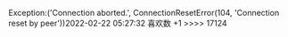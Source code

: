 Exception:('Connection aborted.', ConnectionResetError(104, 'Connection reset by peer'))2022-02-22  05:27:32   喜欢数 +1 >>>> 17124
